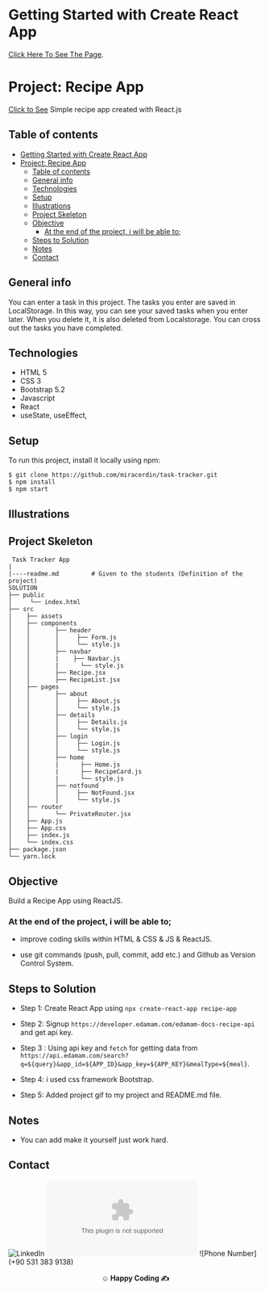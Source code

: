 # Getting Started with Create React App

[Click Here To See The Page](https://task-tracer.vercel.app/).

# Project: Recipe App

[Click to See](https://recipe-app-two-nu.vercel.app/)
Simple recipe app created with React.js

## Table of contents

- [Getting Started with Create React App](#getting-started-with-create-react-app)
- [Project: Recipe App](#project-recipe-app)
  - [Table of contents](#table-of-contents)
  - [General info](#general-info)
  - [Technologies](#technologies)
  - [Setup](#setup)
  - [Illustrations](#illustrations)
  - [Project Skeleton](#project-skeleton)
  - [Objective](#objective)
    - [At the end of the project, i will be able to;](#at-the-end-of-the-project-i-will-be-able-to)
  - [Steps to Solution](#steps-to-solution)
  - [Notes](#notes)
  - [Contact](#contact)

## General info

You can enter a task in this project. The tasks you enter are saved in LocalStorage. In this way, you can see your saved tasks when you enter later. When you delete it, it is also deleted from Localstorage. You can cross out the tasks you have completed.

## Technologies

- HTML 5
- CSS 3
- Bootstrap 5.2
- Javascript
- React
- useState, useEffect,

## Setup

To run this project, install it locally using npm:

```
$ git clone https://github.com/miracerdin/task-tracker.git
$ npm install
$ npm start
```

## Illustrations

## Project Skeleton

```
 Task Tracker App
|
|----readme.md         # Given to the students (Definition of the project)
SOLUTION
├── public
│     └── index.html
├── src
|    ├── assets
│    ├── components
│    │       ├── header
│    │       │     ├── Form.js
│    │       │     └── style.js
│    │       ├── navbar
│    │       |    ├── Navbar.js
│    │       |      └── style.js
│    │       ├── Recipe.jsx
│    │       ├── RecipeList.jsx
│    ├── pages
│    │       ├── about
│    │       │     ├── About.js
│    │       │     └── style.js
│    │       ├── details
│    │       │     ├── Details.js
│    │       │     └── style.js
│    │       ├── login
│    │       │     ├── Login.js
│    │       │     └── style.js
│    │       ├── home
│    │       |      ├── Home.js
│    │       |      ├── RecipeCard.js
│    │       |      └── style.js
│    │       ├── notfound
│    │       │     ├── NotFound.jsx
│    │       │     └── style.js
│    ├── router
│    │       └── PrivateRouter.jsx
│    ├── App.js
│    ├── App.css
│    ├── index.js
│    └── index.css
├── package.json
└── yarn.lock
```

## Objective

Build a Recipe App using ReactJS.

### At the end of the project, i will be able to;

- improve coding skills within HTML & CSS & JS & ReactJS.

- use git commands (push, pull, commit, add etc.) and Github as Version Control System.

## Steps to Solution

- Step 1: Create React App using `npx create-react-app recipe-app`

- Step 2: Signup `https://developer.edamam.com/edamam-docs-recipe-api` and get api key.

- Step 3 : Using api key and `fetch` for getting data from `https://api.edamam.com/search?q=${query}&app_id=${APP_ID}&app_key=${APP_KEY}&mealType=${meal}`.

- Step 4: i used css framework Bootstrap.

- Step 5: Added project gif to my project and README.md file.

## Notes

- You can add make it yourself just work hard.

## Contact

![LinkedIn](https://www.linkedin.com/in/mirac-erdin/)
![Gmail](mailto:miracerdin@gmail.com)
![Phone Number](+90 531 383 9138)
**<p align="center">&#9786; Happy Coding &#9997;</p>**
